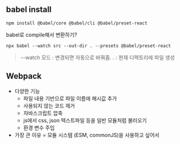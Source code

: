 

## babel install
```
npm install @babel/core @babel/cli @babel/preset-react 
 ```


 babel로 compile해서 변환하기?

```
npx babel --watch src --out-dir . --presets @babel/preset-react 
```
> --watch 모드 : 변경되면 자동으로 바꿔줌.
> . : 현재 디렉토리에 파일 생성


## Webpack

- 다양한 기능
    - 파일 내용 기반으로 파일 이름에 해시값 추가
    - 사용되지 않는 코드 제거
    - 자바스크립트 압축
    - js에서 css, json 텍스트파일 등을 일반 모듈처럼 불러오기
    - 환경 변수 주입
- 가장 큰 이유 = 모듈 시스템 (ESM, commonJS)을 사용하고 싶어서
